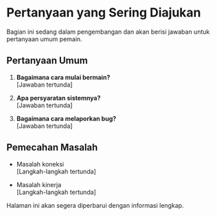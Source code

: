# Pertanyaan yang Sering Diajukan

Bagian ini sedang dalam pengembangan dan akan berisi jawaban untuk pertanyaan umum pemain.

## Pertanyaan Umum

1. **Bagaimana cara mulai bermain?**  
   [Jawaban tertunda]

2. **Apa persyaratan sistemnya?**  
   [Jawaban tertunda]

3. **Bagaimana cara melaporkan bug?**  
   [Jawaban tertunda]

## Pemecahan Masalah

- Masalah koneksi  
  [Langkah-langkah tertunda]

- Masalah kinerja  
  [Langkah-langkah tertunda]

Halaman ini akan segera diperbarui dengan informasi lengkap.